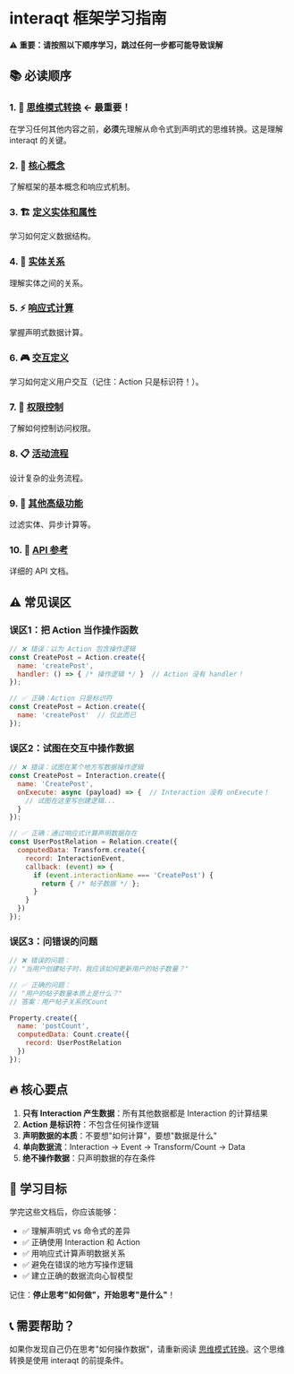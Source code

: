 # interaqt 框架学习指南

⚠️ **重要：请按照以下顺序学习，跳过任何一步都可能导致误解**

## 📚 必读顺序

### 1. 🧠 [思维模式转换](./00-mindset-shift.md) **← 最重要！**
在学习任何其他内容之前，**必须**先理解从命令式到声明式的思维转换。这是理解 interaqt 的关键。

### 2. 🎯 [核心概念](./01-core-concepts.md)
了解框架的基本概念和响应式机制。

### 3. 🏗️ [定义实体和属性](./02-define-entities-properties.md)
学习如何定义数据结构。

### 4. 🔗 [实体关系](./03-entity-relations.md)
理解实体之间的关系。

### 5. ⚡ [响应式计算](./04-reactive-computations.md)
掌握声明式数据计算。

### 6. 🎮 [交互定义](./05-interactions.md)
学习如何定义用户交互（记住：Action 只是标识符！）。

### 7. 🔐 [权限控制](./06-attributive-permissions.md)
了解如何控制访问权限。

### 8. 📋 [活动流程](./07-activities.md)
设计复杂的业务流程。

### 9. 🎪 [其他高级功能](./08-filtered-entities.md)
过滤实体、异步计算等。

### 10. 📖 [API 参考](./13-api-reference.md)
详细的 API 文档。

## ⚠️ 常见误区

### 误区1：把 Action 当作操作函数
```javascript
// ❌ 错误：以为 Action 包含操作逻辑
const CreatePost = Action.create({
  name: 'createPost',
  handler: () => { /* 操作逻辑 */ }  // Action 没有 handler！
});

// ✅ 正确：Action 只是标识符
const CreatePost = Action.create({
  name: 'createPost'  // 仅此而已
});
```

### 误区2：试图在交互中操作数据
```javascript
// ❌ 错误：试图在某个地方写数据操作逻辑
const CreatePost = Interaction.create({
  name: 'CreatePost',
  onExecute: async (payload) => {  // Interaction 没有 onExecute！
    // 试图在这里写创建逻辑...
  }
});

// ✅ 正确：通过响应式计算声明数据存在
const UserPostRelation = Relation.create({
  computedData: Transform.create({
    record: InteractionEvent,
    callback: (event) => {
      if (event.interactionName === 'CreatePost') {
        return { /* 帖子数据 */ };
      }
    }
  })
});
```

### 误区3：问错误的问题
```javascript
// ❌ 错误的问题：
// "当用户创建帖子时，我应该如何更新用户的帖子数量？"

// ✅ 正确的问题：
// "用户的帖子数量本质上是什么？"
// 答案：用户帖子关系的Count

Property.create({
  name: 'postCount',
  computedData: Count.create({
    record: UserPostRelation
  })
});
```

## 🔥 核心要点

1. **只有 Interaction 产生数据**：所有其他数据都是 Interaction 的计算结果
2. **Action 是标识符**：不包含任何操作逻辑
3. **声明数据的本质**：不要想"如何计算"，要想"数据是什么"
4. **单向数据流**：Interaction → Event → Transform/Count → Data
5. **绝不操作数据**：只声明数据的存在条件

## 🎯 学习目标

学完这些文档后，你应该能够：

- ✅ 理解声明式 vs 命令式的差异
- ✅ 正确使用 Interaction 和 Action
- ✅ 用响应式计算声明数据关系
- ✅ 避免在错误的地方写操作逻辑
- ✅ 建立正确的数据流向心智模型

记住：**停止思考"如何做"，开始思考"是什么"**！

## 📞 需要帮助？

如果你发现自己仍在思考"如何操作数据"，请重新阅读 [思维模式转换](./00-mindset-shift.md)。这个思维转换是使用 interaqt 的前提条件。